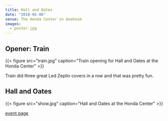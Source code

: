 ```yaml
---
title: Hall and Oates
date: "2018-05-06"
venue: The Honda Center in Anaheim
images:
  - poster.jpg
---
```


## Opener: Train

{{< figure src="train.jpg" caption="Train opening for Hall and Oates at the Honda Center" >}}

Train did three great Led Zeplin covers in a row and that was pretty fun.

## Hall and Oates

{{< figure src="show.jpg" caption="Hall and Oates at the Honda Center" >}}

[event page](https://www.hondacenter.com/events/daryl-hall-john-oates-and-train/)
